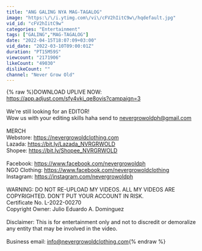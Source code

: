 ```yaml
---
title: "ANG GALING NYA MAG-TAGALOG"
image: "https:\/\/i.ytimg.com\/vi\/cFV2hIitC9w\/hqdefault.jpg"
vid_id: "cFV2hIitC9w"
categories: "Entertainment"
tags: ["GALING","MAG-TAGALOG"]
date: "2022-04-15T18:07:09+03:00"
vid_date: "2022-03-10T09:00:01Z"
duration: "PT15M59S"
viewcount: "2171906"
likeCount: "49030"
dislikeCount: ""
channel: "Never Grow Old"
---
```

{% raw %}DOWNLOAD UPLIVE NOW: <a rel="nofollow" target="blank" href="https://app.adjust.com/sfy4vkj_qe8ovis?campaign=3">https://app.adjust.com/sfy4vkj_qe8ovis?campaign=3</a><br /><br />We're still looking for an EDITOR!<br />Wow us with your editing skills haha send to nevergrowoldph@gmail.com<br /><br />MERCH<br />Webstore: <a rel="nofollow" target="blank" href="https://nevergrowoldclothing.com">https://nevergrowoldclothing.com</a><br />Lazada: <a rel="nofollow" target="blank" href="https://bit.ly/Lazada_NVRGRWOLD">https://bit.ly/Lazada_NVRGRWOLD</a><br />Shopee: <a rel="nofollow" target="blank" href="https://bit.ly/Shopee_NVRGRWOLD">https://bit.ly/Shopee_NVRGRWOLD</a><br /><br />Facebook: <a rel="nofollow" target="blank" href="https://www.facebook.com/nevergrowoldph">https://www.facebook.com/nevergrowoldph</a><br />NGO Clothing: <a rel="nofollow" target="blank" href="https://www.facebook.com/nevergrowoldclothing">https://www.facebook.com/nevergrowoldclothing</a><br />Instagram: <a rel="nofollow" target="blank" href="https://instagram.com/nevergrowoldph">https://instagram.com/nevergrowoldph</a><br /><br />WARNING: DO NOT RE-UPLOAD MY VIDEOS. ALL MY VIDEOS ARE COPYRIGHTED. DON'T PUT YOUR ACCOUNT IN RISK.<br />Certificate No. L-2022-00270<br />Copyright Owner: Julio Eduardo A. Dominguez<br /><br />Disclaimer: This is for entertainment only and not to discredit or demoralize any entity that may be involved in the video.<br /><br />Business email: info@nevergrowoldclothing.com{% endraw %}
